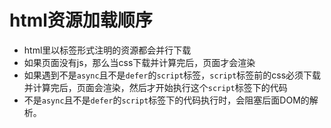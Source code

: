 # html资源加载顺序

* html里以标签形式注明的资源都会并行下载
* 如果页面没有js，那么当css下载并计算完后，页面才会渲染
* 如果遇到不是`async`且不是`defer`的`script`标签，`script`标签前的css必须下载并计算完后，页面会渲染，然后才开始执行这个`script`标签下的代码
* 不是`async`且不是`defer`的`script`标签下的代码执行时，会阻塞后面DOM的解析。
